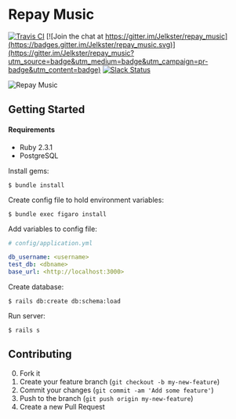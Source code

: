 # Repay Music 

[![Travis CI](https://api.travis-ci.org/Jelkster/repay_music.svg)](https://travis-ci.org/Jelkster/repay_music)
[![Join the chat at https://gitter.im/Jelkster/repay_music](https://badges.gitter.im/Jelkster/repay_music.svg)](https://gitter.im/Jelkster/repay_music?utm_source=badge&utm_medium=badge&utm_campaign=pr-badge&utm_content=badge)
[![Slack Status](https://repaymusic-slack.herokuapp.com/badge.svg)](https://repaymusic-slack.herokuapp.com)


![Repay Music](https://pbs.twimg.com/profile_images/581117997986770944/82TUitVE.png)

## Getting Started

#### Requirements
- Ruby 2.3.1
- PostgreSQL

Install gems:
```
$ bundle install
```

Create config file to hold environment variables:
```
$ bundle exec figaro install
```

Add variables to config file:
```yaml
# config/application.yml

db_username: <username>
test_db: <dbname>
base_url: <http://localhost:3000>
```

Create database:
```
$ rails db:create db:schema:load
```

Run server:
```
$ rails s
```

## Contributing

0. Fork it
1. Create your feature branch (`git checkout -b my-new-feature`)
2. Commit your changes (`git commit -am 'Add some feature'`)
3. Push to the branch (`git push origin my-new-feature`)
4. Create a new Pull Request
